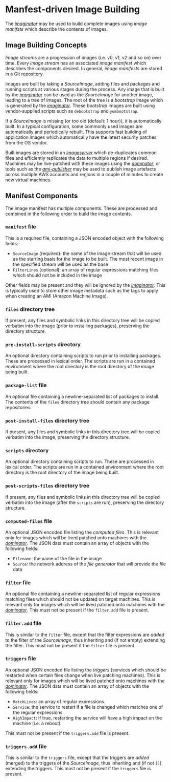 # Manfest-driven Image Building
The *[imaginator](../cmd/imaginator/README.md)* may be used to build complete
images using *image manifsts* which describe the contents of images.

## Image Building Concepts
*Image streams* are a progression of images (i.e. v0, v1, v2 and so on) over
time. Every *image stream* has an associated *image manifest* which describes
the components desired. In general, *image manifests* are stored in a Git
repository.

Images are built by taking a *SourceImage*, adding files and packages and
running scripts at various stages during the process. Any image that is built by
the *[imaginator](../cmd/imaginator/README.md)* can be used as the *SourceImage*
for another image, leading to a tree of images. The root of the tree is a
*bootstrap* image which is generated by the
*[imaginator](../cmd/imaginator/README.md)*. These *bootstrap* images are built
using vendor-supplied scripts such as `debootstrap` and `yumbootstrap`.

If a *SourceImage* is missing (or too old (default: 1 hour)), it is
automatically built. In a typical configuration, some commonly used images are
automatically and periodically rebuilt. This supports fast building of
application images which automatically have the latest security patches from the
OS vendor.

Built images are stored in an *[imageserver](../cmd/imageserver/README.md)*
which de-duplicates common files and efficiently replicates the data to multiple
regions if desired. Machines may be live-patched with these images using the
*[dominator](../cmd/dominator/README.md)*, or tools such as the
*[ami-publisher](http://bit.ly/2BgUW1C)* may be used to publish image artefacts
across multiple AWS accounts and regions in a couple of minutes to create new
virtual machines.

## Manifest Components
The image manifest has multiple components. These are processed and combined in
the following order to build the image contents.

### `manifest` file
This is a required file, containing a JSON encoded object with the following
fields:
- `SourceImage` (required): the name of the image stream that will be used as
                            the starting basis for the image to be built. The
			    most recent image in the specified stream will be
			    used as the base
- `FilterLines` (optional): an array of regular expressions matching files which
                            should not be included in the image

Other fields may be present and they will be ignored by the
*[imaginator](../cmd/imaginator/README.md)*. This is typically used to store
other image metadata such as the tags to apply when creating an AMI (Amazon
Machine Image).

### `files` directory tree
If present, any files and symbolic links in this directory tree will be
copied verbatim into the image (prior to installing packages), preserving the
directory structure.

### `pre-install-scripts` directory
An optional directory containing scripts to run prior to installing packages.
These are processed in lexical order. The scripts are run in a contained
environment where the root directory is the root directory of the image being
built.

### `package-list` file
An optional file containing a newline-separated list of packages to install. The
contents of the `files` directory tree should contain any package repositories.

### `post-install-files` directory tree
If present, any files and symbolic links in this directory tree will be
copied verbatim into the image, preserving the directory structure.

### `scripts` directory
An optional directory containing scripts to run. These are processed in lexical
order. The scripts are run in a contained environment where the root directory
is the root directory of the image being built.

### `post-scripts-files` directory tree
If present, any files and symbolic links in this directory tree will be
copied verbatim into the image (after the `scripts` are run), preserving the
directory structure.

### `computed-files` file
An optional JSON encoded file listing the *computed files*. This is relevant
only for images which will be lived patched onto machines with the
*[dominator](../cmd/dominator/README.md)*. The JSON data must contain an array
of objects with the following fields:
- `Filename`: the name of the file in the image
- `Source`: the network address of the *file generator* that will provide the
            file data

### `filter` file
An optional file containing a newline-separated list of regular expressions
matching files which should not be updated on target machines. This is relevant
only for images which will be lived patched onto machines with the
*[dominator](../cmd/dominator/README.md)*. This must not be present if the
`filter.add` file is present.

### `filter.add` file
This is similar to the `filter` file, except that the filter expressions are
*added* to the filter of the *SourceImage*, thus inheriting and (if not empty)
extending the filter. This must not be present if the `filter` file is present.

### `triggers` file
An optional JSON encoded file listing the *triggers* (services which should be
restarted when certain files change when live patching machines). This is
relevant only for images which will be lived patched onto machines with the
*[dominator](../cmd/dominator/README.md)*. The JSON data must contain an array
of objects with the following fields:
- `MatchLines`: an array of regular expressions
- `Service`: the service to restart if a file is changed which matches one of
  	     the regular expressions
- `HighImpact`: if true, restarting the service will have a high impact on the
  		machine (i.e. a reboot)

This must not be present if the `triggers.add` file is present.

### `triggers.add` file
This is similar to the `triggers` file, except that the triggers are *added*
(merged) to the triggers of the *SourceImage*, thus inheriting and (if not
`[]`) extending the triggers. This must not be present if the `triggers` file is
present.
